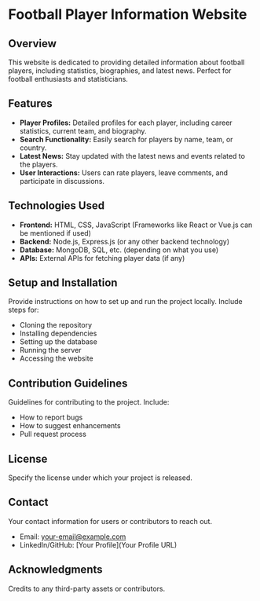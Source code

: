 # Football Player Information Website

## Overview
This website is dedicated to providing detailed information about football players, including statistics, biographies, and latest news. Perfect for football enthusiasts and statisticians.

## Features
- **Player Profiles:** Detailed profiles for each player, including career statistics, current team, and biography.
- **Search Functionality:** Easily search for players by name, team, or country.
- **Latest News:** Stay updated with the latest news and events related to the players.
- **User Interactions:** Users can rate players, leave comments, and participate in discussions.

## Technologies Used
- **Frontend:** HTML, CSS, JavaScript (Frameworks like React or Vue.js can be mentioned if used)
- **Backend:** Node.js, Express.js (or any other backend technology)
- **Database:** MongoDB, SQL, etc. (depending on what you use)
- **APIs:** External APIs for fetching player data (if any)

## Setup and Installation
Provide instructions on how to set up and run the project locally. Include steps for:
- Cloning the repository
- Installing dependencies
- Setting up the database
- Running the server
- Accessing the website

## Contribution Guidelines
Guidelines for contributing to the project. Include:
- How to report bugs
- How to suggest enhancements
- Pull request process

## License
Specify the license under which your project is released.

## Contact
Your contact information for users or contributors to reach out.
- Email: [your-email@example.com](mailto:your-email@example.com)
- LinkedIn/GitHub: [Your Profile](Your Profile URL)

## Acknowledgments
Credits to any third-party assets or contributors.

